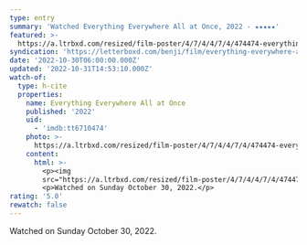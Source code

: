 ```yaml
---
type: entry
summary: 'Watched Everything Everywhere All at Once, 2022 - ★★★★★'
featured: >-
  https://a.ltrbxd.com/resized/film-poster/4/7/4/4/7/4/474474-everything-everywhere-all-at-once-0-600-0-900-crop.jpg?v=281f1a041e
syndication: 'https://letterboxd.com/benji/film/everything-everywhere-all-at-once/'
date: '2022-10-30T06:00:00.000Z'
updated: '2022-10-31T14:53:10.000Z'
watch-of:
  type: h-cite
  properties:
    name: Everything Everywhere All at Once
    published: '2022'
    uid:
      - 'imdb:tt6710474'
    photo: >-
      https://a.ltrbxd.com/resized/film-poster/4/7/4/4/7/4/474474-everything-everywhere-all-at-once-0-600-0-900-crop.jpg?v=281f1a041e
    content:
      html: >-
        <p><img
        src="https://a.ltrbxd.com/resized/film-poster/4/7/4/4/7/4/474474-everything-everywhere-all-at-once-0-600-0-900-crop.jpg?v=281f1a041e"/></p>
        <p>Watched on Sunday October 30, 2022.</p>
rating: '5.0'
rewatch: false
---
```

Watched on Sunday October 30, 2022.
